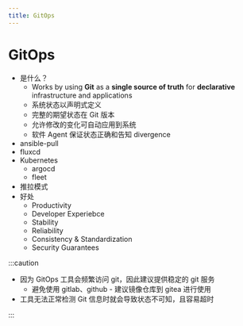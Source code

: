 ```yaml
---
title: GitOps
---
```


# GitOps

- 是什么？
  - Works by using **Git** as a **single source of truth** for **declarative** infrastructure and applications
  - 系统状态以声明式定义
  - 完整的期望状态在 Git 版本
  - 允许修改的变化可自动应用到系统
  - 软件 Agent 保证状态正确和告知 divergence
- ansible-pull
- fluxcd
- Kubernetes
  - argocd
  - fleet
- 推拉模式
- 好处
  - Productivity
  - Developer Experiebce
  - Stability
  - Reliability
  - Consistency & Standardization
  - Security Guarantees

:::caution

- 因为 GitOps 工具会频繁访问 git，因此建议提供稳定的 git 服务
  - 避免使用 gitlab、github - 建议镜像仓库到 gitea 进行使用
- 工具无法正常检测 Git 信息时就会导致状态不可知，且容易超时

:::
